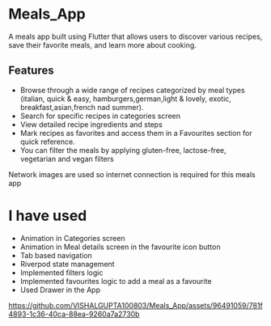 # Meals_App

A meals app built using Flutter that allows users to discover various recipes, save their favorite meals, and learn more about cooking.

## Features

- Browse through a wide range of recipes categorized by meal types (italian, quick & easy, hamburgers,german,light & lovely, exotic, breakfast,asian,french nad summer). <br>
- Search for specific recipes in categories screen <br>
- View detailed recipe ingredients and steps <br>
- Mark recipes as favorites and access them in a Favourites section for quick reference. <br>
- You can filter the meals by applying gluten-free, lactose-free, vegetarian and vegan filters <br>


Network images are used so internet connection is required for this meals app

# I have used

- Animation in Categories screen <br>
- Animation in Meal details screen in the favourite icon button <br>
- Tab based navigation <br>
- Riverpod state management <br>
- Implemented filters logic <br>
- Implemented favourites logic to add a meal as a favourite <br>
- Used Drawer in the App <br>




https://github.com/VISHALGUPTA100803/Meals_App/assets/96491059/781f4893-1c36-40ca-88ea-9260a7a2730b

